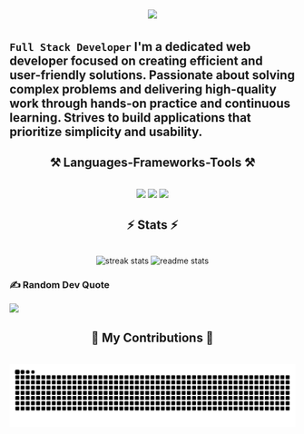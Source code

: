 <h1 align="center">
    <img src="https://readme-typing-svg.herokuapp.com/?font=Righteous&size=35&center=true&vCenter=true&width=500&height=70&duration=4000&lines=Hi+There👋.+I'm+Jack+😎;" />
</h1>

## **`Full Stack Developer`** I'm a dedicated web developer focused on creating efficient and user-friendly solutions. Passionate about solving complex problems and delivering high-quality work through hands-on practice and continuous learning. Strives to build applications that prioritize simplicity and usability.

<h2 align="center">⚒️ Languages-Frameworks-Tools ⚒️</h2>
<br/>
<div align="center">
    <img src="https://skillicons.dev/icons?i=js,htmx,php,ts,react,nextjs,laravel,tailwind,git,figma,npm,pnpm,webpack" />
    <img src="https://skillicons.dev/icons?i=github,electron,mysql,firebase,nginx,postman" />
    <img src="https://skillicons.dev/icons?i=notion,vscode" />
</div>

<h2 align="center">⚡ Stats ⚡</h2>
<br>
<div align=center>
  <img width=390 src="https://github-readme-streak-stats-salesp07.vercel.app/?user=Ahmadullo26062007&count_private=true&theme=tokyonight&border_radius=10" alt="streak stats"/>
  <img width=390 src="https://github-readme-stats-salesp07.vercel.app/api?username=Ahmadullo26062007&count_private=true&show_icons=true&theme=tokyonight&rank_icon=github&border_radius=10" alt="readme stats" />
</div>

### ✍️ Random Dev Quote

![](https://quotes-github-readme.vercel.app/api?type=horizontal&theme=radical)

<div align="center">
  <h2>🐍 My Contributions 🐍</h2>
  <br>
  <img alt="snake eating my contributions" src="https://raw.githubusercontent.com/Ahmadullo26062007/Ahmadullo26062007/output/github-contribution-grid-snake.svg" />
</div>
